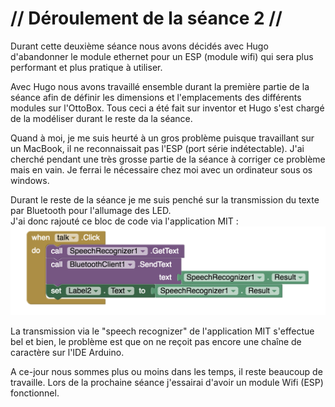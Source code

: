 # // Déroulement de la séance 2 //
Durant cette deuxième séance nous avons décidés avec Hugo d'abandonner le module ethernet pour un ESP (module wifi) qui sera plus 
performant et plus pratique à utiliser.

Avec Hugo nous avons travaillé ensemble durant la première partie de la séance afin de définir les dimensions et l'emplacements
des différents modules sur l'OttoBox. Tous ceci a été fait sur inventor et Hugo s'est chargé de la modéliser durant le 
reste da la séance.

Quand à moi, je me suis heurté à un gros problème puisque travaillant sur un MacBook, il ne reconnaissait pas l'ESP (port série indétectable).
J'ai cherché pendant une très grosse partie de la séance à corriger ce problème mais en vain. Je ferrai le nécessaire chez moi
avec un ordinateur sous os windows.

Durant le reste de la séance je me suis penché sur la transmission du texte par Bluetooth pour l'allumage des LED. </br>
J'ai donc rajouté ce bloc de code via l'application MIT :
![alt tag](https://raw.githubusercontent.com/ProjetOttoBox/Projet-Arduino/master/Ressources/Screen%20Shot%202018-12-18%20at%2016.30.13.png)

La transmission via le "speech recognizer" de l'application MIT s'effectue bel et bien, le problème est que on ne reçoit pas encore
une chaîne de caractère sur l'IDE Arduino.

A ce-jour nous sommes plus ou moins dans les temps, il reste beaucoup de travaille. Lors de la prochaine séance j'essairai d'avoir
un module Wifi (ESP) fonctionnel.
